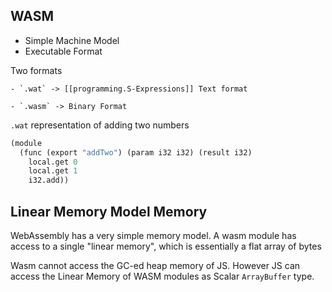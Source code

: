 
## WASM

- Simple Machine Model 
- Executable Format

Two formats

    - `.wat` -> [[programming.S-Expressions]] Text format

    - `.wasm` -> Binary Format

`.wat` representation of adding two numbers
```scheme
(module
  (func (export "addTwo") (param i32 i32) (result i32)
    local.get 0
    local.get 1
    i32.add))
```


## Linear Memory Model Memory

WebAssembly has a very simple memory model. A wasm module has access to a single "linear memory", which is essentially a flat array of bytes

Wasm cannot access the GC-ed heap memory of JS. However JS can access the Linear Memory of WASM modules as Scalar `ArrayBuffer` type.
